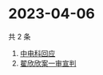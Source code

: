 # 2023-04-06

共 2 条

<!-- BEGIN -->
<!-- 最后更新时间 Thu Apr 06 2023 04:10:09 GMT+0800 (China Standard Time) -->

1. [中电科回应](https://www.zhihu.com/search?q=中电科回应)
1. [翟欣欣案一审宣判](https://www.zhihu.com/search?q=翟欣欣案一审宣判)

<!-- END -->
